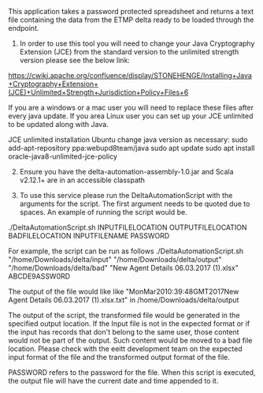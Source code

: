 This application takes a password protected spreadsheet and returns a text file containing the data from the ETMP delta ready to be loaded through the endpoint.

1. In order to use this tool you will need to change your Java Cryptography Extension (JCE) from the standard version to the unlimited strength version please see the below link:

https://cwiki.apache.org/confluence/display/STONEHENGE/Installing+Java+Cryptography+Extension+(JCE)+Unlimited+Strength+Jurisdiction+Policy+Files+6

If you are a windows or a mac user you will need to replace these files after every java update. If you area Linux user you can set up your JCE unlimited to be updated along with Java.

JCE unlimited installation Ubuntu change java version as necessary:
sudo add-apt-repository ppa:webupd8team/java
sudo apt update
sudo apt install oracle-java8-unlimited-jce-policy

2. Ensure you have the delta-automation-assembly-1.0.jar and Scala v2.12.1+ are in an accessible classpath

3. To use this service please run the DeltaAutomationScript with the arguments for the script. The first argument needs to be quoted due to spaces. An example of running the script would be.

./DeltaAutomationScript.sh INPUTFILELOCATION OUTPUTFILELOCATION BADFILELOCATION INPUTFILENAME PASSWORD

For example, the script can be run as follows
./DeltaAutomationScript.sh "/home/Downloads/delta/input" "/home/Downloads/delta/output" "/home/Downloads/delta/bad" "New Agent Details 06.03.2017 (1).xlsx" ABCDE9ASSW0RD

The output of the file would like like "MonMar2010:39:48GMT2017New Agent Details 06.03.2017 (1).xlsx.txt" in /home/Downloads/delta/output

The output of the script, the transformed file would be generated in the specified output location. If the Input file is not in the expected format
or if the input has records that don't belong to the same user, those content would not be part of the output. Such content would be moved to a bad file location.
Please check with the eeitt development team on the expected input format of the file and the transformed output format of the file.

PASSWORD refers to the password for the file. When this script is executed, the output file will have the current date and time appended to it.